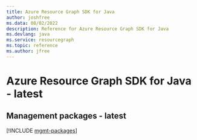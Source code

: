 ```yaml
---
title: Azure Resource Graph SDK for Java
author: joshfree
ms.data: 08/02/2022
description: Reference for Azure Resource Graph SDK for Java
ms.devlang: java
ms.service: resourcegraph
ms.topic: reference
ms.author: jfree
---
```

# Azure Resource Graph SDK for Java - latest

## Management packages - latest
[!INCLUDE [mgmt-packages](resource-graph-mgmt-index.md)]